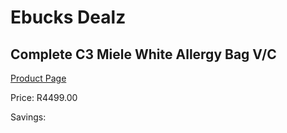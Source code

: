 
# Ebucks Dealz
## Complete C3 Miele White Allergy Bag V/C
[Product Page](https://www.ebucks.com/web/shop/productSelected.do?prodId=998462227&catId=998409624)

Price: R4499.00

Savings: 


	